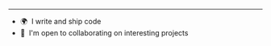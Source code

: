 
-----------------------------------------------------

* 🌍  I write and ship code
* 🤝  I'm open to collaborating on interesting projects
